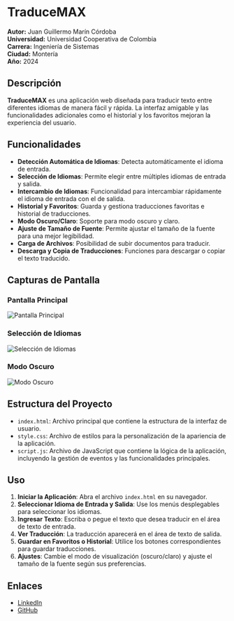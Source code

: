 # TraduceMAX

**Autor:** Juan Guillermo Marín Córdoba  
**Universidad:** Universidad Cooperativa de Colombia  
**Carrera:** Ingeniería de Sistemas  
**Ciudad:** Montería  
**Año:** 2024  

## Descripción

**TraduceMAX** es una aplicación web diseñada para traducir texto entre diferentes idiomas de manera fácil y rápida. La interfaz amigable y las funcionalidades adicionales como el historial y los favoritos mejoran la experiencia del usuario.

## Funcionalidades

- **Detección Automática de Idiomas**: Detecta automáticamente el idioma de entrada.
- **Selección de Idiomas**: Permite elegir entre múltiples idiomas de entrada y salida.
- **Intercambio de Idiomas**: Funcionalidad para intercambiar rápidamente el idioma de entrada con el de salida.
- **Historial y Favoritos**: Guarda y gestiona traducciones favoritas e historial de traducciones.
- **Modo Oscuro/Claro**: Soporte para modo oscuro y claro.
- **Ajuste de Tamaño de Fuente**: Permite ajustar el tamaño de la fuente para una mejor legibilidad.
- **Carga de Archivos**: Posibilidad de subir documentos para traducir.
- **Descarga y Copia de Traducciones**: Funciones para descargar o copiar el texto traducido.

## Capturas de Pantalla

### Pantalla Principal
![Pantalla Principal](https://i.imgur.com/X92wz1K.png)

### Selección de Idiomas
![Selección de Idiomas](https://i.imgur.com/74bKujJ.jpeg)

### Modo Oscuro
![Modo Oscuro](https://i.imgur.com/egZT8Fg.png)

## Estructura del Proyecto

- `index.html`: Archivo principal que contiene la estructura de la interfaz de usuario.
- `style.css`: Archivo de estilos para la personalización de la apariencia de la aplicación.
- `script.js`: Archivo de JavaScript que contiene la lógica de la aplicación, incluyendo la gestión de eventos y las funcionalidades principales.

## Uso

1. **Iniciar la Aplicación**: Abra el archivo `index.html` en su navegador.
2. **Seleccionar Idioma de Entrada y Salida**: Use los menús desplegables para seleccionar los idiomas.
3. **Ingresar Texto**: Escriba o pegue el texto que desea traducir en el área de texto de entrada.
4. **Ver Traducción**: La traducción aparecerá en el área de texto de salida.
5. **Guardar en Favoritos o Historial**: Utilice los botones correspondientes para guardar traducciones.
6. **Ajustes**: Cambie el modo de visualización (oscuro/claro) y ajuste el tamaño de la fuente según sus preferencias.

## Enlaces

- [LinkedIn](https://www.linkedin.com/in/juanmarinco)
- [GitHub](https://github.com/Ju4nMarin)

